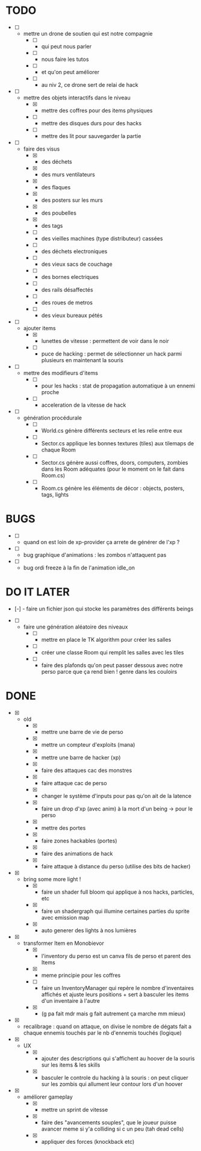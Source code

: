 # TODO



- [ ] - mettre un drone de soutien qui est notre compagnie
    - [ ] - qui peut nous parler
    - [ ] - nous faire les tutos
    - [ ] - et qu'on peut améliorer
    - [ ] - au niv 2, ce drone sert de relai de hack

- [ ] - mettre des objets interactifs dans le niveau
    - [x] - mettre des coffres pour des items physiques
    - [ ] - mettre des disques durs pour des hacks
    - [ ] - mettre des lit pour sauvegarder la partie

- [ ] - faire des visus
    - [x] - des déchets
    - [x] - des murs ventilateurs
    - [x] - des flaques
    - [x] - des posters sur les murs
    - [x] - des poubelles
    - [x] - des tags
    - [ ] - des vieilles machines (type distributeur) cassées
    - [ ] - des déchets electroniques
    - [ ] - des vieux sacs de couchage
    - [ ] - des bornes electriques
    - [ ] - des rails désaffectés
    - [ ] - des roues de metros
    - [ ] - des vieux bureaux pétés




- [ ] - ajouter items
    - [x] - lunettes de vitesse : permettent de voir dans le noir
    - [ ] - puce de hacking : permet de sélectionner un hack parmi plusieurs en maintenant la souris

- [ ] - mettre des modifieurs d'items
    - [ ] - pour les hacks : stat de propagation automatique à un ennemi proche
    - [ ] - acceleration de la vitesse de hack

- [ ] - génération procédurale
    - [ ] - World.cs génère différents secteurs et les relie entre eux
    - [ ] - Sector.cs applique les bonnes textures (tiles) aux tilemaps de chaque Room
    - [ ] - Sector.cs génère aussi coffres, doors, computers, zombies dans les Room adéquates
        (pour le moment on le fait dans Room.cs)
    - [ ] - Room.cs génère les éléments de décor : objects, posters, tags, lights


# BUGS

- [ ] - quand on est loin de xp-provider ça arrete de générer de l'xp ?
- [ ] - bug graphique d'animations : les zombos n'attaquent pas
- [ ] - bug ordi freeze à la fin de l'animation idle_on

# DO IT LATER

- [-] - faire un fichier json qui stocke les paramètres des différents beings

- [ ] - faire une génération aléatoire des niveaux
    - [ ] - mettre en place le TK algorithm pour créer les salles
    - [ ] - créer une classe Room qui remplit les salles avec les tiles
    - [ ] - faire des plafonds qu'on peut passer dessous avec notre perso
            parce que ça rend bien ! genre dans les couloirs

# DONE

- [x] - old
    - [x] - mettre une barre de vie de perso
    - [x] - mettre un compteur d'exploits (mana)
    - [x] - mettre une barre de hacker (xp)

    - [x] - faire des attaques cac des monstres
    - [x] - faire attaque cac de perso
    - [x] - changer le système d'inputs pour pas qu'on ait de la latence
    - [x] - faire un drop d'xp (avec anim) à la mort d'un being -> pour le perso

    - [x] - mettre des portes
    - [x] - faire zones hackables (portes)

    - [x] - faire des animations de hack
    - [x] - faire attaque à distance du perso (utilise des bits de hacker)

- [x] - bring some more light !
    - [x] - faire un shader full bloom qui applique à nos hacks, particles, etc
    - [x] - faire un shadergraph qui illumine certaines parties du sprite
            avec emission map
    - [x] - auto generer des lights à nos lumières

- [x] - transformer Item en Monobievor
    - [x] - l'inventory du perso est un canva fils de perso et parent des Items
    - [x] - meme principie pour les coffres
    - [ ] - faire un InventoryManager qui repère le nombre d'inventaires affichés et ajuste leurs positions + sert à basculer les items d'un inventaire à l'autre
    - [x] - (g pa fait mdr mais g fait autrement ça marche mm mieux)


- [x] - recalibrage : quand on attaque, on divise le nombre de dégats fait a
        chaque ennemis touchés par le nb d'ennemis touchés (logique)

- [x] - UX
    - [x] - ajouter des descriptions qui s'affichent au hoover de la souris sur
    les items & les skills
    - [x] - basculer le controle du hacking à la souris : on peut cliquer sur les zombis
    qui allument leur contour lors d'un hoover

- [x] - améliorer gameplay
    - [x] - mettre un sprint de vitesse
    - [x] - faire des "avancements souples", que le joueur puisse avancer
            meme si y'a colliding si c un peu (tah dead cells)
    - [x] - appliquer des forces (knockback etc)